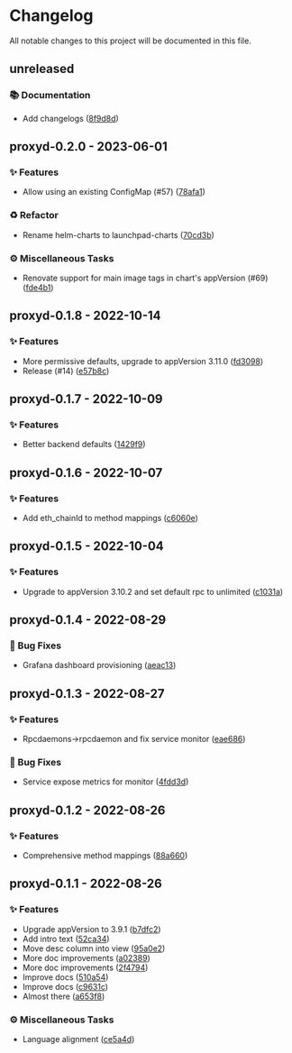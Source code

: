 # Changelog

All notable changes to this project will be documented in this file.

## unreleased

### <!-- 3 -->📚 Documentation

- Add changelogs ([8f9d8d](https://github.com/graphops/launchpad-charts/commit/8f9d8d3fd2d83bea0f401cb853e522c3d5cf1792))

## proxyd-0.2.0 - 2023-06-01

### <!-- 0 -->✨ Features

- Allow using an existing ConfigMap (#57) ([78afa1](https://github.com/graphops/launchpad-charts/commit/78afa19b764b93a4f8b4d2b41da8d60056fcdf9f))

### <!-- 2 -->♻️ Refactor

- Rename helm-charts to launchpad-charts ([70cd3b](https://github.com/graphops/launchpad-charts/commit/70cd3b7aed214e314ec0534bf845d687efab41d8))

### <!-- 7 -->⚙️ Miscellaneous Tasks

- Renovate support for main image tags in chart's appVersion (#69) ([fde4b1](https://github.com/graphops/launchpad-charts/commit/fde4b18394a3ac891a3dd0f5e4fd621fc9ae6052))

## proxyd-0.1.8 - 2022-10-14

### <!-- 0 -->✨ Features

- More permissive defaults, upgrade to appVersion 3.11.0 ([fd3098](https://github.com/graphops/launchpad-charts/commit/fd3098e75ea7310ea599f4a896bdd86ab9b0cd3f))
- Release (#14) ([e57b8c](https://github.com/graphops/launchpad-charts/commit/e57b8cefacee381173332eacb52c4ce496eb886a))

## proxyd-0.1.7 - 2022-10-09

### <!-- 0 -->✨ Features

- Better backend defaults ([1429f9](https://github.com/graphops/launchpad-charts/commit/1429f99ee9a5b7f724fa12b5c6b9915f42eddbaa))

## proxyd-0.1.6 - 2022-10-07

### <!-- 0 -->✨ Features

- Add eth_chainId to method mappings ([c6060e](https://github.com/graphops/launchpad-charts/commit/c6060ed723c382c541465bc20edfe2a1d444f013))

## proxyd-0.1.5 - 2022-10-04

### <!-- 0 -->✨ Features

- Upgrade to appVersion 3.10.2 and set default rpc to unlimited ([c1031a](https://github.com/graphops/launchpad-charts/commit/c1031ad1b9b643a0d584e1f2b0be0111da1297da))

## proxyd-0.1.4 - 2022-08-29

### <!-- 1 -->🐛 Bug Fixes

- Grafana dashboard provisioning ([aeac13](https://github.com/graphops/launchpad-charts/commit/aeac13e1cc1b0240155aed28c3db1150d37d8308))

## proxyd-0.1.3 - 2022-08-27

### <!-- 0 -->✨ Features

- Rpcdaemons->rpcdaemon and fix service monitor ([eae686](https://github.com/graphops/launchpad-charts/commit/eae6869bf95b23faa1d8ba11c78f539260d81590))

### <!-- 1 -->🐛 Bug Fixes

- Service expose metrics for monitor ([4fdd3d](https://github.com/graphops/launchpad-charts/commit/4fdd3d0d0a5b12a8d93521425fda4d7c783b229e))

## proxyd-0.1.2 - 2022-08-26

### <!-- 0 -->✨ Features

- Comprehensive method mappings ([88a660](https://github.com/graphops/launchpad-charts/commit/88a6608d8d5f33d94535ed4df443b83a05926542))

## proxyd-0.1.1 - 2022-08-26

### <!-- 0 -->✨ Features

- Upgrade appVersion to 3.9.1 ([b7dfc2](https://github.com/graphops/launchpad-charts/commit/b7dfc2877efb168aa83430760027380ba85963b1))
- Add intro text ([52ca34](https://github.com/graphops/launchpad-charts/commit/52ca34ab063c1cbd229a3218939f999d34b313c5))
- Move desc column into view ([95a0e2](https://github.com/graphops/launchpad-charts/commit/95a0e2cdebb5904d1992641c0c20b60eca14d966))
- More doc improvements ([a02389](https://github.com/graphops/launchpad-charts/commit/a023899b38734e2b785c49ce1fe53ccc10a741da))
- More doc improvements ([2f4794](https://github.com/graphops/launchpad-charts/commit/2f4794c5f0d52affca669d1b5c359f93bd024f36))
- Improve docs ([510a54](https://github.com/graphops/launchpad-charts/commit/510a54e1ba694900f6daa6f499f5717c17e0a80f))
- Improve docs ([c9631c](https://github.com/graphops/launchpad-charts/commit/c9631c5aff0097897ff356efb622ee21b6de7b00))
- Almost there ([a653f8](https://github.com/graphops/launchpad-charts/commit/a653f801d2a483cde97240128e73037bc536be3a))

### <!-- 7 -->⚙️ Miscellaneous Tasks

- Language alignment ([ce5a4d](https://github.com/graphops/launchpad-charts/commit/ce5a4d3471ce4d64c8f617321e544c6134a1ca80))

